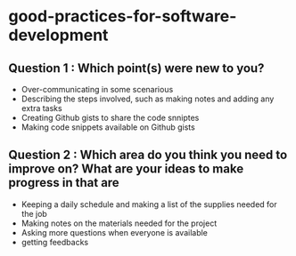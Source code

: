 # good-practices-for-software-development

## Question 1 : Which point(s) were new to you?

- Over-communicating in some scenarious
- Describing the steps involved, such as making notes and adding any extra tasks
- Creating Github gists to share the code snniptes
- Making code snippets available on Github gists
    

## Question 2 : Which area do you think you need to improve on? What are your ideas to make progress in that are

- Keeping a daily schedule and making a list of the supplies needed for the job
- Making notes on the materials needed for the project
- Asking more questions when everyone is available
- getting feedbacks
